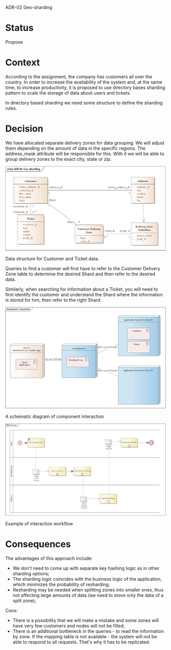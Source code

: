 ADR-02 Geo-sharding

# Status

Propose

# Context

According to the assignment, the company has customers all over the country. In order to increase the availability of the system and, at the same time, to increase productivity, it is proposed to use directory bases sharding pattern to scale the storage of data about users and tickets.

In directory based sharding we need some structure to define the sharding rules.

# Decision

We have allocated separate delivery zones for data grouping. We will adjust them depending on the amount of data in the specific regions. The address_mask attribute will be responsible for this. With it we will be able to group delivery zones to the exact city, state or zip.

![data structure](adr-02-01.png)

Data structure for Customer and Ticket data.

Queries to find a customer will first have to refer to the Customer Delivery Zone table to determine the desired Shard and then refer to the desired data.

Similarly, when searching for information about a Ticket, you will need to first identify the customer and understand the Shard where the information is stored for him, then refer to the right Shard.

![Deploy](adr-02-02.png)

A schematic diagram of component interaction

![Sequence](adr-02-03.png)

Example of interaction workflow

# Consequences

The advantages of this approach include:

* We don't need to come up with separate key hashing logic as in other sharding options;
* The sharding logic coincides with the business logic of the application, which minimizes the probability of resharding;
* Resharding may be needed when splitting zones into smaller ones, thus not affecting large amounts of data (we need to move only the data of a split zone);

Cons:

* There is a possibility that we will make a mistake and some zones will have very few customers and nodes will not be filled;
* There is an additional bottleneck in the queries - to read the information by zone. If the mapping table is not available - the system will not be able to respond to all requests. That's why it has to be replicated.